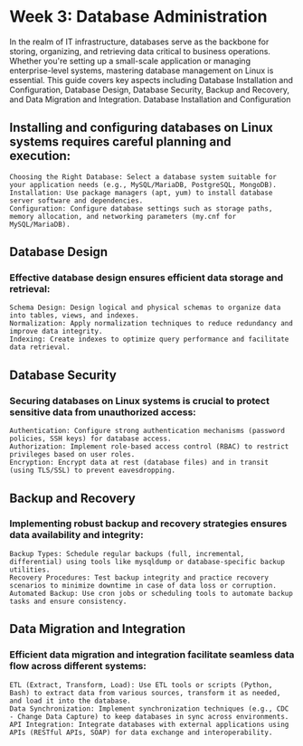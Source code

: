 # Week 3: Database Administration

In the realm of IT infrastructure, databases serve as the backbone for storing, organizing, and retrieving data critical to business operations. Whether you're setting up a small-scale application or managing enterprise-level systems, mastering database management on Linux is essential. This guide covers key aspects including Database Installation and Configuration, Database Design, Database Security, Backup and Recovery, and Data Migration and Integration.
Database Installation and Configuration

## Installing and configuring databases on Linux systems requires careful planning and execution:

    Choosing the Right Database: Select a database system suitable for your application needs (e.g., MySQL/MariaDB, PostgreSQL, MongoDB).
    Installation: Use package managers (apt, yum) to install database server software and dependencies.
    Configuration: Configure database settings such as storage paths, memory allocation, and networking parameters (my.cnf for MySQL/MariaDB).

## Database Design

### Effective database design ensures efficient data storage and retrieval:

    Schema Design: Design logical and physical schemas to organize data into tables, views, and indexes.
    Normalization: Apply normalization techniques to reduce redundancy and improve data integrity.
    Indexing: Create indexes to optimize query performance and facilitate data retrieval.

## Database Security

### Securing databases on Linux systems is crucial to protect sensitive data from unauthorized access:

    Authentication: Configure strong authentication mechanisms (password policies, SSH keys) for database access.
    Authorization: Implement role-based access control (RBAC) to restrict privileges based on user roles.
    Encryption: Encrypt data at rest (database files) and in transit (using TLS/SSL) to prevent eavesdropping.

## Backup and Recovery

### Implementing robust backup and recovery strategies ensures data availability and integrity:

    Backup Types: Schedule regular backups (full, incremental, differential) using tools like mysqldump or database-specific backup utilities.
    Recovery Procedures: Test backup integrity and practice recovery scenarios to minimize downtime in case of data loss or corruption.
    Automated Backup: Use cron jobs or scheduling tools to automate backup tasks and ensure consistency.

## Data Migration and Integration

### Efficient data migration and integration facilitate seamless data flow across different systems:

    ETL (Extract, Transform, Load): Use ETL tools or scripts (Python, Bash) to extract data from various sources, transform it as needed, and load it into the database.
    Data Synchronization: Implement synchronization techniques (e.g., CDC - Change Data Capture) to keep databases in sync across environments.
    API Integration: Integrate databases with external applications using APIs (RESTful APIs, SOAP) for data exchange and interoperability.
